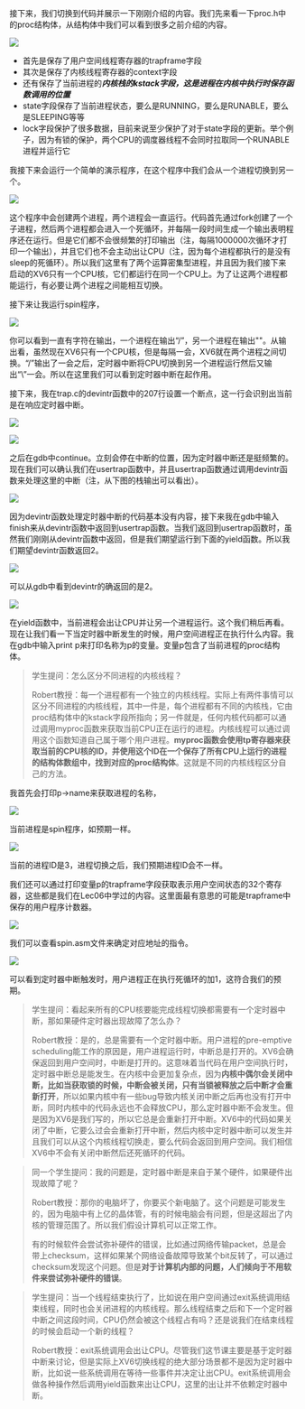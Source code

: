接下来，我们切换到代码并展示一下刚刚介绍的内容。我们先来看一下proc.h中的proc结构体，从结构体中我们可以看到很多之前介绍的内容。

[![](https://github.com/huihongxiao/MIT6.S081/raw/master/.gitbook/assets/image%20(826).png)](https://github.com/huihongxiao/MIT6.S081/blob/master/.gitbook/assets/image%20\(826\).png)

- 首先是保存了用户空间线程寄存器的trapframe字段
- 其次是保存了内核线程寄存器的context字段
- 还有保存了当前进程的***内核栈的kstack字段，这是进程在内核中执行时保存函数调用的位置***
- state字段保存了当前进程状态，要么是RUNNING，要么是RUNABLE，要么是SLEEPING等等
- lock字段保护了很多数据，目前来说至少保护了对于state字段的更新。举个例子，因为有锁的保护，两个CPU的调度器线程不会同时拉取同一个RUNABLE进程并运行它

我接下来会运行一个简单的演示程序，在这个程序中我们会从一个进程切换到另一个。

[![](https://github.com/huihongxiao/MIT6.S081/raw/master/.gitbook/assets/image%20(762).png)](https://github.com/huihongxiao/MIT6.S081/blob/master/.gitbook/assets/image%20\(762\).png)

这个程序中会创建两个进程，两个进程会一直运行。代码首先通过fork创建了一个子进程，然后两个进程都会进入一个死循环，并每隔一段时间生成一个输出表明程序还在运行。但是它们都不会很频繁的打印输出（注，每隔1000000次循环才打印一个输出），并且它们也不会主动出让CPU（注，因为每个进程都执行的是没有sleep的死循环）。所以我们这里有了两个运算密集型进程，并且因为我们接下来启动的XV6只有一个CPU核，它们都运行在同一个CPU上。为了让这两个进程都能运行，有必要让两个进程之间能相互切换。

接下来让我运行spin程序，

[![](https://github.com/huihongxiao/MIT6.S081/raw/master/.gitbook/assets/image%20(680).png)](https://github.com/huihongxiao/MIT6.S081/blob/master/.gitbook/assets/image%20\(680\).png)

你可以看到一直有字符在输出，一个进程在输出“/”，另一个进程在输出"\"。从输出看，虽然现在XV6只有一个CPU核，但是每隔一会，XV6就在两个进程之间切换。“/”输出了一会之后，定时器中断将CPU切换到另一个进程运行然后又输出“\”一会。所以在这里我们可以看到定时器中断在起作用。

接下来，我在trap.c的devintr函数中的207行设置一个断点，这一行会识别出当前是在响应定时器中断。

[![](https://github.com/huihongxiao/MIT6.S081/raw/master/.gitbook/assets/image%20(448)%20(1)%20(1)%20(1)%20(1).png)](https://github.com/huihongxiao/MIT6.S081/blob/master/.gitbook/assets/image%20\(448\)%20\(1\)%20\(1\)%20\(1\)%20\(1\).png)

[![](https://github.com/huihongxiao/MIT6.S081/raw/master/.gitbook/assets/image%20(724).png)](https://github.com/huihongxiao/MIT6.S081/blob/master/.gitbook/assets/image%20\(724\).png)

之后在gdb中continue。立刻会停在中断的位置，因为定时器中断还是挺频繁的。现在我们可以确认我们在usertrap函数中，并且usertrap函数通过调用devintr函数来处理这里的中断（注，从下图的栈输出可以看出）。

[![](https://github.com/huihongxiao/MIT6.S081/raw/master/.gitbook/assets/image%20(643).png)](https://github.com/huihongxiao/MIT6.S081/blob/master/.gitbook/assets/image%20\(643\).png)

因为devintr函数处理定时器中断的代码基本没有内容，接下来我在gdb中输入finish来从devintr函数中返回到usertrap函数。当我们返回到usertrap函数时，虽然我们刚刚从devintr函数中返回，但是我们期望运行到下面的yield函数。所以我们期望devintr函数返回2。

[![](https://github.com/huihongxiao/MIT6.S081/raw/master/.gitbook/assets/image%20(801).png)](https://github.com/huihongxiao/MIT6.S081/blob/master/.gitbook/assets/image%20\(801\).png)

可以从gdb中看到devintr的确返回的是2。

[![](https://github.com/huihongxiao/MIT6.S081/raw/master/.gitbook/assets/image%20(727).png)](https://github.com/huihongxiao/MIT6.S081/blob/master/.gitbook/assets/image%20\(727\).png)

在yield函数中，当前进程会出让CPU并让另一个进程运行。这个我们稍后再看。现在让我们看一下当定时器中断发生的时候，用户空间进程正在执行什么内容。我在gdb中输入print p来打印名称为p的变量。变量p包含了当前进程的proc结构体。

> 学生提问：怎么区分不同进程的内核线程？
> 
> Robert教授：每一个进程都有一个独立的内核线程。实际上有两件事情可以区分不同进程的内核线程，其中一件是，每个进程都有不同的内核栈，它由proc结构体中的kstack字段所指向；另一件就是，任何内核代码都可以通过调用myproc函数来获取当前CPU正在运行的进程。内核线程可以通过调用这个函数知道自己属于哪个用户进程。**myproc函数会使用tp寄存器来获取当前的CPU核的ID，并使用这个ID在一个保存了所有CPU上运行的进程的结构体数组中，找到对应的proc结构体**。这就是不同的内核线程区分自己的方法。

我首先会打印p->name来获取进程的名称，

[![](https://github.com/huihongxiao/MIT6.S081/raw/master/.gitbook/assets/image%20(813).png)](https://github.com/huihongxiao/MIT6.S081/blob/master/.gitbook/assets/image%20\(813\).png)

当前进程是spin程序，如预期一样。

[![](https://github.com/huihongxiao/MIT6.S081/raw/master/.gitbook/assets/image%20(766).png)](https://github.com/huihongxiao/MIT6.S081/blob/master/.gitbook/assets/image%20\(766\).png)

当前的进程ID是3，进程切换之后，我们预期进程ID会不一样。

我们还可以通过打印变量p的trapframe字段获取表示用户空间状态的32个寄存器，这些都是我们在Lec06中学过的内容。这里面最有意思的可能是trapframe中保存的用户程序计数器。

[![](https://github.com/huihongxiao/MIT6.S081/raw/master/.gitbook/assets/image%20(696).png)](https://github.com/huihongxiao/MIT6.S081/blob/master/.gitbook/assets/image%20\(696\).png)

我们可以查看spin.asm文件来确定对应地址的指令。

[![](https://github.com/huihongxiao/MIT6.S081/raw/master/.gitbook/assets/image%20(758).png)](https://github.com/huihongxiao/MIT6.S081/blob/master/.gitbook/assets/image%20\(758\).png)

可以看到定时器中断触发时，用户进程正在执行死循环的加1，这符合我们的预期。


> 学生提问：看起来所有的CPU核要能完成线程切换都需要有一个定时器中断，那如果硬件定时器出现故障了怎么办？
> 
> Robert教授：是的，总是需要有一个定时器中断。用户进程的pre-emptive scheduling能工作的原因是，用户进程运行时，中断总是打开的。XV6会确保返回到用户空间时，中断是打开的。这意味着当代码在用户空间执行时，定时器中断总是能发生。在内核中会更加复杂点，因为**内核中偶尔会关闭中断，比如当获取锁的时候，中断会被关闭，只有当锁被释放之后中断才会重新打开**，所以如果内核中有一些bug导致内核关闭中断之后再也没有打开中断，同时内核中的代码永远也不会释放CPU，那么定时器中断不会发生。但是因为XV6是我们写的，所以它总是会重新打开中断。XV6中的代码如果关闭了中断，它要么过会会重新打开中断，然后内核中定时器中断可以发生并且我们可以从这个内核线程切换走，要么代码会返回到用户空间。我们相信XV6中不会有关闭中断然后还死循环的代码。


> 同一个学生提问：我的问题是，定时器中断是来自于某个硬件，如果硬件出现故障了呢？
> 
> Robert教授：那你的电脑坏了，你要买个新电脑了。这个问题是可能发生的，因为电脑中有上亿的晶体管，有的时候电脑会有问题，但是这超出了内核的管理范围了。所以我们假设计算机可以正常工作。
> 
> 有的时候软件会尝试弥补硬件的错误，比如通过网络传输packet，总是会带上checksum，这样如果某个网络设备故障导致某个bit反转了，可以通过checksum发现这个问题。但是**对于计算机内部的问题，人们倾向于不用软件来尝试弥补硬件的错误**。

> 学生提问：当一个线程结束执行了，比如说在用户空间通过exit系统调用结束线程，同时也会关闭进程的内核线程。那么线程结束之后和下一个定时器中断之间这段时间，CPU仍然会被这个线程占有吗？还是说我们在结束线程的时候会启动一个新的线程？
> 
> Robert教授：exit系统调用会出让CPU。尽管我们这节课主要是基于定时器中断来讨论，但是实际上XV6切换线程的绝大部分场景都不是因为定时器中断，比如说一些系统调用在等待一些事件并决定让出CPU。exit系统调用会做各种操作然后调用yield函数来出让CPU，这里的出让并不依赖定时器中断。
